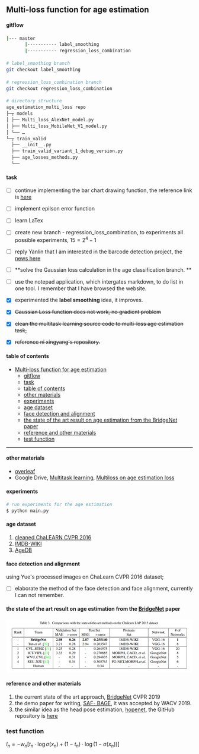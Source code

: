 ## Multi-loss function for age estimation

#### gitflow

```sh
|--- master
       |----------- label_smoothing
       |----------- regression_loss_combination 
    
# label_smoothing branch
git checkout label_smoothing

# regression_loss_combination branch
git checkout regression_loss_combination

# directory structure
age_estimation_multi_loss repo
├─┬ models
│ ├── Multi_loss_AlexNet_model.py
│ ├── Multi_loss_MobileNet_V1_model.py
│ └── …
└─┬ train_valid
  ├── __init__.py
  ├── train_valid_variant_1_debug_version.py
  ├── age_losses_methods.py
  └── 
```


#### task
- [ ] continue implementing the bar chart drawing function, the reference link is [here](https://pythonspot.com/matplotlib-bar-chart/)
- [ ] implement epilson error function
- [ ] learn LaTex
- [ ] create new branch - regression_loss_combination, to experiments all possible experiments, $15 = 2^{4}-1$
- [ ] reply Yanlin that I am interested in the barcode detection project, the [news here](https://businesstampere.com/scandit-opens-rd-office-in-tampere-to-strengthen-leadership-in-mobile-computer-vision-and-augmented-reality/)
- [ ] **solve the Gaussian loss calculation in the age classification branch. **
- [ ] use the notepad application, which intergates markdown, to do list in one tool. I remember that I have browsed the website.
- [x] experimented the **label smoothing** idea, it improves.
- [x] ~~Gaussian Loss function does not work, no gradient problem~~
- [x] ~~clean the multitask learning source code to multi-loss age estimation task,~~  
- [x] ~~reference ni xingyang's repository.~~


#### table of contents
- [Multi-loss function for age estimation](#multi-loss-function-for-age-estimation)
    - [gitflow](#gitflow)
    - [task](#task)
    - [table of contents](#table-of-contents)
    - [other materials](#other-materials)
    - [experiments](#experiments)
    - [age dataset](#age-dataset)
    - [face detection and alignment](#face-detection-and-alignment)
    - [the state of the art result on age estimation from the BridgeNet paper](#the-state-of-the-art-result-on-age-estimation-from-the-bridgenet-paper)
    - [reference and other materials](#reference-and-other-materials)
  - [test function](#test-function)
****


#### other materials

* [overleaf](https://www.overleaf.com/project/5d2310338e2b2d7e89e37358)
* Google Drive, [Multitask learning](https://drive.google.com/drive/folders/1JSRQxQfCnNyKONFnrRL7D_sDituPLR73?usp=sharing), [Multiloss on age estimation loss](https://drive.google.com/drive/folders/1BNY4DsRx3oGBibo3Xi8oLNVaaYFMRAjl?usp=sharing)

#### experiments
 
```sh
# run experiments for the age estimation
$ python main.py  
```

#### age dataset

1. [cleaned ChaLEARN CVPR 2016](http://chalearnlap.cvc.uab.es/dataset/19/description/) 
2. [IMDB-WIKI](https://data.vision.ee.ethz.ch/cvl/rrothe/imdb-wiki/)
3. [AgeDB](https://ibug.doc.ic.ac.uk/resources/agedb/)


#### face detection and alignment

using Yue's processed images on ChaLearn CVPR 2016 dataset;   
- [ ] elaborate the method of the face detection and face alignment, currently I can not remember.



#### the state of the art result on age estimation from the [BridgeNet](https://arxiv.org/abs/1904.03358) paper

![Example](related_materials/state-of-the-art-result-age-estimation-on-chalearn-2016.png)



#### reference and other materials

1. the current state of the art approach, [BridgeNet](https://arxiv.org/abs/1904.03358) CVPR 2019
2. the demo paper for writing, [SAF- BAGE](https://arxiv.org/abs/1803.05719), it was accepted by WACV 2019.
3. the similar idea as the head pose estimation, [hopenet](https://arxiv.org/abs/1710.00925), the GitHub repository is [here](https://github.com/natanielruiz/deep-head-pose)

### test function

$l_{n}=-w_{n}\left[t_{n} \cdot \log \sigma\left(x_{n}\right)+\left(1-t_{n}\right) \cdot \log \left(1-\sigma\left(x_{n}\right)\right)\right]$
